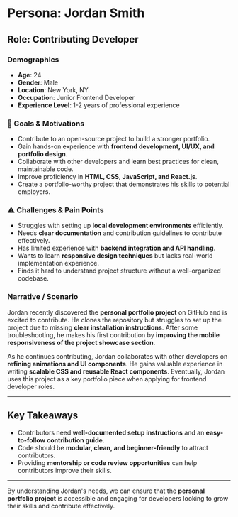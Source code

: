 #  Persona: Jordan Smith

## Role: Contributing Developer

### Demographics
- **Age**: 24  
- **Gender**: Male
- **Location**: New York, NY  
- **Occupation**: Junior Frontend Developer  
- **Experience Level**: 1-2 years of professional experience  

### 🎯 Goals & Motivations
- Contribute to an open-source project to build a stronger portfolio.  
- Gain hands-on experience with **frontend development, UI/UX, and portfolio design**.  
- Collaborate with other developers and learn best practices for clean, maintainable code.  
- Improve proficiency in **HTML, CSS, JavaScript, and React.js**.  
- Create a portfolio-worthy project that demonstrates his skills to potential employers.  

### ⚠️ Challenges & Pain Points
- Struggles with setting up **local development environments** efficiently.  
- Needs **clear documentation** and contribution guidelines to contribute effectively.  
- Has limited experience with **backend integration and API handling**.  
- Wants to learn **responsive design techniques** but lacks real-world implementation experience.  
- Finds it hard to understand project structure without a well-organized codebase.  

###  Narrative / Scenario
Jordan recently discovered the **personal portfolio project** on GitHub and is excited to contribute. He clones the repository but struggles to set up the project due to missing **clear installation instructions**. After some troubleshooting, he makes his first contribution by **improving the mobile responsiveness of the project showcase section**.  

As he continues contributing, Jordan collaborates with other developers on **refining animations and UI components**. He gains valuable experience in writing **scalable CSS and reusable React components**. Eventually, Jordan uses this project as a key portfolio piece when applying for frontend developer roles.  

---

##  Key Takeaways
- Contributors need **well-documented setup instructions** and an **easy-to-follow contribution guide**.  
- Code should be **modular, clean, and beginner-friendly** to attract contributors.  
- Providing **mentorship or code review opportunities** can help contributors improve their skills.  

---

By understanding Jordan's needs, we can ensure that the **personal portfolio project** is accessible and engaging for developers looking to grow their skills and contribute effectively. 
